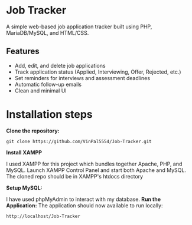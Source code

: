 # Job Tracker 

A simple web-based job application tracker built using PHP, MariaDB/MySQL, and HTML/CSS.

## Features

- Add, edit, and delete job applications
- Track application status (Applied, Interviewing, Offer, Rejected, etc.)
- Set reminders for interviews and assessment deadlines
- Automatic follow-up emails 
- Clean and minimal UI

# Installation steps
**Clone the repository:**
```
git clone https://github.com/VinPal5554/Job-Tracker.git
```

**Install XAMPP**

I used XAMPP for this project which bundles together Apache, PHP, and MySQL.
Launch XAMPP Control Panel and start both Apache and MySQL.
The cloned repo should be in XAMPP's htdocs directory

**Setup MySQL:**

I have used phpMyAdmin to interact with my database.
**Run the Application:**
The application should now available to run locally:
```
http://localhost/Job-Tracker
```
